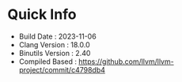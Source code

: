 # Quick Info
* Build Date : 2023-11-06
* Clang Version : 18.0.0
* Binutils Version : 2.40
* Compiled Based : https://github.com/llvm/llvm-project/commit/c4798db4
